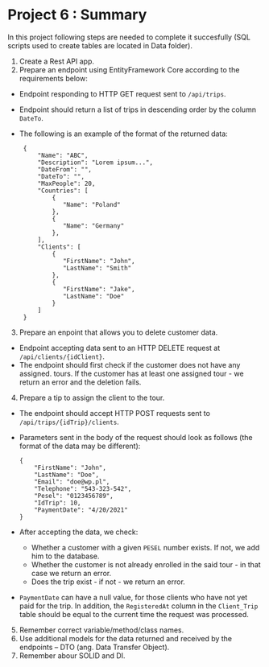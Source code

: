 # Project 6 : Summary
In this project following steps are needed to complete it succesfully (SQL scripts used to create tables are located in Data folder).
1. Create a Rest API app.
2. Prepare an endpoint using EntityFramework Core according to the requirements below: 
* Endpoint responding to HTTP GET request sent to `/api/trips`. 
* Endpoint should return a list of trips in descending order by the column `DateTo`.
* The following is an example of the format of the returned data:
  
  ```
   {
       "Name": "ABC",
       "Description": "Lorem ipsum...",
       "DateFrom": "",
       "DateTo": "",
       "MaxPeople": 20,
       "Countries": [
           {
              "Name": "Poland"
           },
           {
              "Name": "Germany"
           },
       ],
       "Clients": [
           {
              "FirstName": "John",
              "LastName": "Smith"
           },
           {
              "FirstName": "Jake",
              "LastName": "Doe"
           }
       ]      
   }
   ```
3. Prepare an enpoint that allows you to delete customer data.
* Endpoint accepting data sent to an HTTP DELETE request at
`/api/clients/{idClient}`. 
* The endpoint should first check if the customer does not have any assigned. 
tours. If the customer has at least one assigned tour - we return an error and 
the deletion fails. 
4. Prepare a tip to assign the client to the tour. 
* The endpoint should accept HTTP POST requests sent to
`/api/trips/{idTrip}/clients`. 
* Parameters sent in the body of the request should look as follows (the format 
of the data may be different):
   ```
   {
       "FirstName": "John",
       "LastName": "Doe",
       "Email": "doe@wp.pl",
       "Telephone": "543-323-542",
       "Pesel": "0123456789",
       "IdTrip": 10,
       "PaymentDate": "4/20/2021"
   }
   ```

* After accepting the data, we check: 
  * Whether a customer with a given `PESEL` number exists. If not, we add him to the database.
  * Whether the customer is not already enrolled in the said tour - in that case we return an error.
  * Does the trip exist - if not - we return an error.
* `PaymentDate` can have a null value, for those clients who have not yet paid 
for the trip. In addition, the `RegisteredAt` column in the `Client_Trip` table 
should be equal to the current time the request was processed.
5. Remember correct variable/method/class names.
6. Use additional models for the data returned and received by the endpoints – DTO 
(ang. Data Transfer Object). 
7. Remember abour SOLID and DI.
